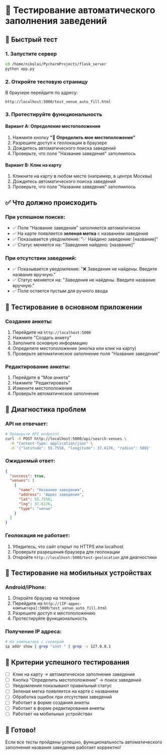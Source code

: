 # 🧪 Тестирование автоматического заполнения заведений

## 🚀 Быстрый тест

### 1. Запустите сервер
```bash
cd /home/nikolai/PycharmProjects/flask_server
python app.py
```

### 2. Откройте тестовую страницу
В браузере перейдите по адресу:
```
http://localhost:5000/test_venue_auto_fill.html
```

### 3. Протестируйте функциональность

#### Вариант A: Определение местоположения
1. Нажмите кнопку **"📍 Определить мое местоположение"**
2. Разрешите доступ к геолокации в браузере
3. Дождитесь автоматического поиска заведений
4. Проверьте, что поле "Название заведения" заполнилось

#### Вариант B: Клик на карту
1. Кликните на карту в любом месте (например, в центре Москвы)
2. Дождитесь автоматического поиска заведений
3. Проверьте, что поле "Название заведения" заполнилось

## ✅ Что должно происходить

### При успешном поиске:
- ✅ Поле "Название заведения" заполняется автоматически
- ✅ На карте появляется **зеленая метка** с названием заведения
- ✅ Показывается уведомление: "✅ Найдено заведение: [название]"
- ✅ Статус меняется на: "Заведение найдено: [название]"

### При отсутствии заведений:
- ✅ Показывается уведомление: "❌ Заведения не найдены. Введите название вручную."
- ✅ Статус меняется на: "Заведения не найдены. Введите название вручную."
- ✅ Поле остается пустым для ручного ввода

## 🔧 Тестирование в основном приложении

### Создание анкеты:
1. Перейдите на `http://localhost:5000`
2. Нажмите "Создать анкету"
3. Заполните основную информацию
4. Определите местоположение (кнопка или клик на карту)
5. Проверьте автоматическое заполнение поля "Название заведения"

### Редактирование анкеты:
1. Перейдите в "Моя анкета"
2. Нажмите "Редактировать"
3. Измените местоположение
4. Проверьте автоматическое заполнение

## 🐛 Диагностика проблем

### API не отвечает:
```bash
# Проверьте API endpoint
curl -X POST http://localhost:5000/api/search-venues \
  -H "Content-Type: application/json" \
  -d '{"latitude": 55.7558, "longitude": 37.6176, "radius": 500}'
```

### Ожидаемый ответ:
```json
{
  "success": true,
  "venues": [
    {
      "name": "Название заведения",
      "address": "Адрес заведения",
      "lat": 55.7558,
      "lng": 37.6176,
      "type": "venue"
    }
  ]
}
```

### Геолокация не работает:
1. Убедитесь, что сайт открыт по HTTPS или localhost
2. Проверьте разрешения браузера для геолокации
3. Откройте `http://localhost:5000/test-geolocation` для диагностики

## 📱 Тестирование на мобильных устройствах

### Android/iPhone:
1. Откройте браузер на телефоне
2. Перейдите на `http://[IP-адрес-компьютера]:5000/test_venue_auto_fill.html`
3. Разрешите доступ к местоположению
4. Протестируйте функциональность

### Получение IP адреса:
```bash
# На компьютере с сервером
ip addr show | grep "inet " | grep -v 127.0.0.1
```

## 🎯 Критерии успешного тестирования

- [ ] Клик на карту → автоматическое заполнение заведения
- [ ] Кнопка "Определить местоположение" → поиск заведений
- [ ] Уведомления показывают правильный статус
- [ ] Зеленая метка появляется на карте с названием
- [ ] Обработка ошибок при отсутствии заведений
- [ ] Работает в форме создания анкеты
- [ ] Работает в форме редактирования анкеты
- [ ] Работает на мобильных устройствах

## 🎉 Готово!

Если все тесты пройдены успешно, функциональность автоматического заполнения названия заведения работает корректно! 